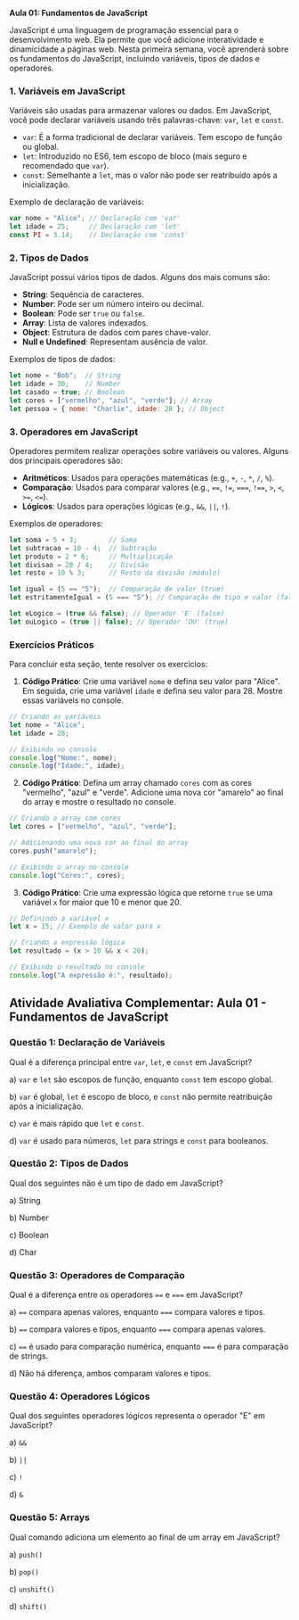 **Aula 01: Fundamentos de JavaScript**

JavaScript é uma linguagem de programação essencial para o desenvolvimento web. Ela permite que você adicione interatividade e dinamicidade a páginas web. Nesta primeira semana, você aprenderá sobre os fundamentos do JavaScript, incluindo variáveis, tipos de dados e operadores.

### 1. Variáveis em JavaScript
Variáveis são usadas para armazenar valores ou dados. Em JavaScript, você pode declarar variáveis usando três palavras-chave: `var`, `let` e `const`.

- `var`: É a forma tradicional de declarar variáveis. Tem escopo de função ou global.
- `let`: Introduzido no ES6, tem escopo de bloco (mais seguro e recomendado que `var`).
- `const`: Semelhante a `let`, mas o valor não pode ser reatribuído após a inicialização.

Exemplo de declaração de variáveis:

```javascript
var nome = "Alice"; // Declaração com 'var'
let idade = 25;     // Declaração com 'let'
const PI = 3.14;    // Declaração com 'const'
```

### 2. Tipos de Dados
JavaScript possui vários tipos de dados. Alguns dos mais comuns são:

- **String**: Sequência de caracteres.
- **Number**: Pode ser um número inteiro ou decimal.
- **Boolean**: Pode ser `true` ou `false`.
- **Array**: Lista de valores indexados.
- **Object**: Estrutura de dados com pares chave-valor.
- **Null e Undefined**: Representam ausência de valor.

Exemplos de tipos de dados:

```javascript
let nome = "Bob";  // String
let idade = 30;    // Number
let casado = true; // Boolean
let cores = ["vermelho", "azul", "verde"]; // Array
let pessoa = { nome: "Charlie", idade: 28 }; // Object
```

### 3. Operadores em JavaScript
Operadores permitem realizar operações sobre variáveis ou valores. Alguns dos principais operadores são:

- **Aritméticos**: Usados para operações matemáticas (e.g., `+`, `-`, `*`, `/`, `%`).
- **Comparação**: Usados para comparar valores (e.g., `==`, `!=`, `===`, `!==`, `>`, `<`, `>=`, `<=`).
- **Lógicos**: Usados para operações lógicas (e.g., `&&`, `||`, `!`).

Exemplos de operadores:

```javascript
let soma = 5 + 3;        // Soma
let subtracao = 10 - 4;  // Subtração
let produto = 2 * 6;     // Multiplicação
let divisao = 20 / 4;    // Divisão
let resto = 10 % 3;      // Resto da divisão (módulo)

let igual = (5 == "5");  // Comparação de valor (true)
let estritamenteIgual = (5 === "5"); // Comparação de tipo e valor (false)

let eLogico = (true && false); // Operador 'E' (false)
let ouLogico = (true || false); // Operador 'OU' (true)
```

### Exercícios Práticos
Para concluir esta seção, tente resolver os exercícios:


1. **Código Prático**: Crie uma variável `nome` e defina seu valor para "Alice". Em seguida, crie uma variável `idade` e defina seu valor para 28. Mostre essas variáveis no console.

```javascript
// Criando as variáveis
let nome = "Alice";
let idade = 28;

// Exibindo no console
console.log("Nome:", nome);
console.log("Idade:", idade);
```

2. **Código Prático**: Defina um array chamado `cores` com as cores "vermelho", "azul" e "verde". Adicione uma nova cor "amarelo" ao final do array e mostre o resultado no console.

```javascript
// Criando o array com cores
let cores = ["vermelho", "azul", "verde"];

// Adicionando uma nova cor ao final do array
cores.push("amarelo");

// Exibindo o array no console
console.log("Cores:", cores);
```

3. **Código Prático**: Crie uma expressão lógica que retorne `true` se uma variável `x` for maior que 10 e menor que 20.
```javascript
// Definindo a variável x
let x = 15; // Exemplo de valor para x

// Criando a expressão lógica
let resultado = (x > 10 && x < 20);

// Exibindo o resultado no console
console.log("A expressão é:", resultado);
```


## Atividade Avaliativa Complementar: Aula 01 - Fundamentos de JavaScript

### Questão 1: Declaração de Variáveis
Qual é a diferença principal entre `var`, `let`, e `const` em JavaScript?

a) `var` e `let` são escopos de função, enquanto `const` tem escopo global.

b) `var` é global, `let` é escopo de bloco, e `const` não permite reatribuição após a inicialização.

c) `var` é mais rápido que `let` e `const`.

d) `var` é usado para números, `let` para strings e `const` para booleanos.


### Questão 2: Tipos de Dados
Qual dos seguintes não é um tipo de dado em JavaScript?

a) String

b) Number

c) Boolean

d) Char


### Questão 3: Operadores de Comparação
Qual é a diferença entre os operadores `==` e `===` em JavaScript?

a) `==` compara apenas valores, enquanto `===` compara valores e tipos.

b) `==` compara valores e tipos, enquanto `===` compara apenas valores.

c) `==` é usado para comparação numérica, enquanto `===` é para comparação de strings.

d) Não há diferença, ambos comparam valores e tipos.


### Questão 4: Operadores Lógicos
Qual dos seguintes operadores lógicos representa o operador "E" em JavaScript?

a) `&&`

b) `||`

c) `!`

d) `&`


### Questão 5: Arrays
Qual comando adiciona um elemento ao final de um array em JavaScript?

a) `push()`

b) `pop()`

c) `unshift()`

d) `shift()`
